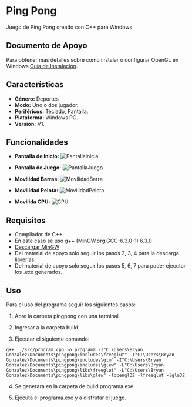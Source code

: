 # Ping Pong

Juego de Ping Pong creado con C++ para Windows

## Documento de Apoyo

Para obtener más detalles sobre como instalar o configurar OpenGL en Windows [Guía de Instalación](https://www.sumantaguha.com/wp-content/uploads/2022/06/installGuideWindows.pdf).

## Características

- **Género:** Deportes
- **Modo:** Uno o dos jugador.
- **Periféricos:** Teclado, Pantalla.
- **Plataforma:** Windows PC.
- **Versión:** V1.

## Funcionalidades

- **Pantalla de Inicio:** ![PantallaInicial](https://progress-bar.dev/0/?title=Completado)

- **Pantalla de Juego:** ![PantallaJuego](https://progress-bar.dev/0/?title=Completado)

- **Movilidad Barras:** ![MovilidadBarra](https://progress-bar.dev/0/?title=Completado)

- **Movilidad Pelota:** ![MovilidadPelota](https://progress-bar.dev/0/?title=Completado)

- **Movilida CPU:** ![CPU](https://progress-bar.dev/0/?title=Completado)

## Requisitos

- Compilador de C++
- En este caso se uso g++ (MinGW.org GCC-6.3.0-1) 6.3.0
- [Descargar MinGW](https://sourceforge.net/projects/mingw/)
- Del material de apoyo solo seguir los pasos 2, 3, 4 para la descarga librerias.
- Del material de apoyo solo seguir los pasos 5, 6, 7 para poder ejecutar los .exe generados.

## Uso

Para el uso del programa seguir los siguientes pasos:

1. Abre la carpeta pingpong con una terminal.

2. Ingresar a la carpeta build.

3. Ejecutar el siguiente comando:

```
g++ ../src/program.cpp -o programa -I"C:\Users\Bryan Gonzalez\Documents\pingpong\includes\freeglut" -I"C:\Users\Bryan Gonzalez\Documents\pingpong\includes\glm" -I"C:\Users\Bryan Gonzalez\Documents\pingpong\includes\glew" -L"C:\Users\Bryan Gonzalez\Documents\pingpong\libs\freeglut" -L"C:\Users\Bryan Gonzalez\Documents\pingpong\libs\glew" -lopengl32 -lfreeglut -lglu32
```

4. Se generara en la carpeta de build programa.exe

5. Ejecuta el programa.exe y a disfrutar el juego.